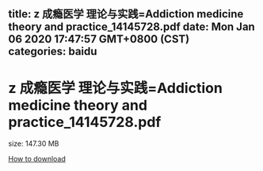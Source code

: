 
title: z  成瘾医学  理论与实践=Addiction medicine theory and practice_14145728.pdf
date: Mon Jan 06 2020 17:47:57 GMT+0800 (CST)    
categories: baidu
---

# z  成瘾医学  理论与实践=Addiction medicine theory and practice_14145728.pdf
size: 147.30 MB
 
 

[How to download](https://bpcam.bemobtrk.com/go/2ceec3aa-1ca2-46d6-b9ff-aaa5c184517c?jno=4235)